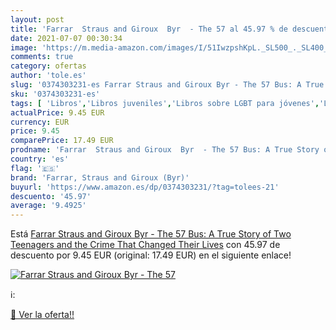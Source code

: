 ```yaml
---
layout: post
title: 'Farrar  Straus and Giroux  Byr  - The 57 al 45.97 % de descuento'
date: 2021-07-07 00:30:34
image: 'https://m.media-amazon.com/images/I/51IwzpshKpL._SL500_._SL400_.jpg'
comments: true
category: ofertas
author: 'tole.es'
slug: '0374303231-es Farrar Straus and Giroux Byr - The 57 Bus: A True Story of...'
sku: '0374303231-es'
tags: [ 'Libros','Libros juveniles','Libros sobre LGBT para jóvenes','Libros sobre temas sociales y familiares para jóvenes','farrar, straus and giroux (byr)', ]
actualPrice: 9.45 EUR
currency: EUR
price: 9.45
comparePrice: 17.49 EUR
prodname: 'Farrar  Straus and Giroux  Byr  - The 57 Bus: A True Story of Two Teenagers and the Crime That Changed Their Lives'
country: 'es'
flag: '🇪🇸'
brand: 'Farrar, Straus and Giroux (Byr)'
buyurl: 'https://www.amazon.es/dp/0374303231/?tag=tolees-21'
descuento: '45.97'
average: '9.4925'
---
```


Está [Farrar  Straus and Giroux  Byr  - The 57 Bus: A True Story of Two Teenagers and the Crime That Changed Their Lives](https://www.amazon.es/dp/0374303231/?tag=tolees-21) con 45.97 de descuento por 9.45 EUR (original: 17.49 EUR) en el siguiente enlace!

[![Farrar  Straus and Giroux  Byr  - The 57](https://m.media-amazon.com/images/I/51IwzpshKpL._SL500_._SL400_.jpg)](https://www.amazon.es/dp/0374303231/?tag=tolees-21)

ℹ️:


[🛒 Ver la oferta!!](https://www.amazon.es/dp/0374303231/?tag=tolees-21)
